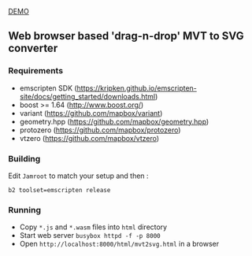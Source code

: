 
<a href="https://mapbox.github.io/mvt-cruncher/html/mvt2svg.html" class="btn">DEMO</a>

## Web browser based 'drag-n-drop' MVT to SVG converter



### Requirements

* emscripten SDK (https://kripken.github.io/emscripten-site/docs/getting_started/downloads.html)
* boost >= 1.64 (http://www.boost.org/)
* variant (https://github.com/mapbox/variant)
* geometry.hpp (https://github.com/mapbox/geometry.hpp)
* protozero (https://github.com/mapbox/protozero)
* vtzero (https://github.com/mapbox/vtzero)


### Building

Edit `Jamroot` to match your setup and then :

`b2 toolset=emscripten release`

### Running

* Copy `*.js` and `*.wasm` files into `html` directory
* Start web server `busybox httpd -f -p 8000`
* Open `http://localhost:8000/html/mvt2svg.html` in a browser
